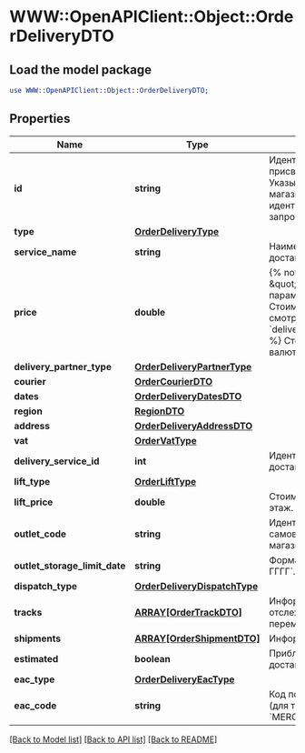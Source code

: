 # WWW::OpenAPIClient::Object::OrderDeliveryDTO

## Load the model package
```perl
use WWW::OpenAPIClient::Object::OrderDeliveryDTO;
```

## Properties
Name | Type | Description | Notes
------------ | ------------- | ------------- | -------------
**id** | **string** | Идентификатор доставки, присвоенный магазином.  Указывается, только если магазин передал данный идентификатор в ответе на запрос методом [POST cart](../../pushapi/reference/cart.md).  | [optional] 
**type** | [**OrderDeliveryType**](OrderDeliveryType.md) |  | [optional] 
**service_name** | **string** | Наименование службы доставки. | [optional] 
**price** | **double** | {% note warning \&quot;\&quot; %}  Этот параметр устарел. Стоимость доставки смотрите в параметре &#x60;deliveryTotal&#x60;.  {% endnote %}  Стоимость доставки в валюте заказа.  | [optional] 
**delivery_partner_type** | [**OrderDeliveryPartnerType**](OrderDeliveryPartnerType.md) |  | [optional] 
**courier** | [**OrderCourierDTO**](OrderCourierDTO.md) |  | [optional] 
**dates** | [**OrderDeliveryDatesDTO**](OrderDeliveryDatesDTO.md) |  | [optional] 
**region** | [**RegionDTO**](RegionDTO.md) |  | [optional] 
**address** | [**OrderDeliveryAddressDTO**](OrderDeliveryAddressDTO.md) |  | [optional] 
**vat** | [**OrderVatType**](OrderVatType.md) |  | [optional] 
**delivery_service_id** | **int** | Идентификатор службы доставки. | [optional] 
**lift_type** | [**OrderLiftType**](OrderLiftType.md) |  | [optional] 
**lift_price** | **double** | Стоимость подъема на этаж. | [optional] 
**outlet_code** | **string** | Идентификатор пункта самовывоза, присвоенный магазином. | [optional] 
**outlet_storage_limit_date** | **string** | Формат даты: &#x60;ДД-ММ-ГГГГ&#x60;.  | [optional] 
**dispatch_type** | [**OrderDeliveryDispatchType**](OrderDeliveryDispatchType.md) |  | [optional] 
**tracks** | [**ARRAY[OrderTrackDTO]**](OrderTrackDTO.md) | Информация для отслеживания перемещений посылки. | [optional] 
**shipments** | [**ARRAY[OrderShipmentDTO]**](OrderShipmentDTO.md) | Информация о посылках. | [optional] 
**estimated** | **boolean** | Приблизительная ли дата доставки. | [optional] 
**eac_type** | [**OrderDeliveryEacType**](OrderDeliveryEacType.md) |  | [optional] 
**eac_code** | **string** | Код подтверждения ЭАПП (для типа &#x60;MERCHANT_TO_COURIER&#x60;).  | [optional] 

[[Back to Model list]](../README.md#documentation-for-models) [[Back to API list]](../README.md#documentation-for-api-endpoints) [[Back to README]](../README.md)


